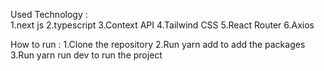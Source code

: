 Used Technology :  
 1.next js
2.typescript
3.Context API
4.Tailwind CSS
5.React Router
6.Axios

How to run :
1.Clone the repository
2.Run yarn add to add the packages
3.Run yarn run dev to run the project
